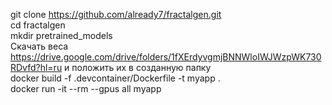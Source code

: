 git clone https://github.com/already7/fractalgen.git  
cd fractalgen  
mkdir pretrained_models  
Скачать веса https://drive.google.com/drive/folders/1fXErdyvgmjBNNWloIWJWzpWK730RDvfd?hl=ru и положить их в созданную папку  
docker build -f .devcontainer/Dockerfile -t myapp .  
docker run -it --rm --gpus all myapp  


